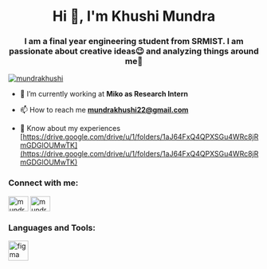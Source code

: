 <h1 align="center">Hi 👋, I'm Khushi Mundra</h1>
<h3 align="center">I am a final year engineering student from SRMIST. I am passionate about creative ideas😉 and analyzing things around me👀</h3>

<p align="left"> <a href="https://twitter.com/mundrakhushi" target="blank"><img src="https://img.shields.io/twitter/follow/mundrakhushi?logo=twitter&style=for-the-badge" alt="mundrakhushi" /></a> </p>

- 🔭 I’m currently working at **Miko as Research Intern**

- 📫 How to reach me **mundrakhushi22@gmail.com**

- 📄 Know about my experiences [https://drive.google.com/drive/u/1/folders/1aJ64FxQ4QPXSGu4WRc8jRmGDGlOUMwTK](https://drive.google.com/drive/u/1/folders/1aJ64FxQ4QPXSGu4WRc8jRmGDGlOUMwTK)

<h3 align="left">Connect with me:</h3>
<p align="left">
<a href="https://twitter.com/mundrakhushi" target="blank"><img align="center" src="https://raw.githubusercontent.com/rahuldkjain/github-profile-readme-generator/master/src/images/icons/Social/twitter.svg" alt="mundrakhushi" height="30" width="40" /></a>
<a href="https://linkedin.com/in/mundrakhushi" target="blank"><img align="center" src="https://raw.githubusercontent.com/rahuldkjain/github-profile-readme-generator/master/src/images/icons/Social/linked-in-alt.svg" alt="mundrakhushi" height="30" width="40" /></a>
</p>

<h3 align="left">Languages and Tools:</h3>
<p align="left"> <a href="https://www.figma.com/" target="_blank"> <img src="https://www.vectorlogo.zone/logos/figma/figma-icon.svg" alt="figma" width="40" height="40"/> </a> </p>
